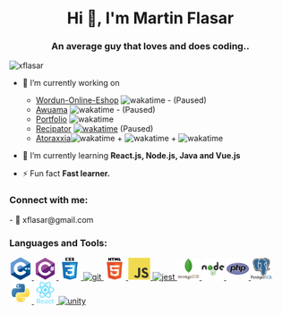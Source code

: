 <h1 align="center">Hi 👋, I'm Martin Flasar</h1>
<h3 align="center">An average guy that loves and does coding..</h3>

<p align="left"> <img src="https://komarev.com/ghpvc/?username=xflasar&label=Profile%20views&color=001852&style=plastic" alt="xflasar" /> </p>

- 🔭 I’m currently working on
  - [Wordun-Online-Eshop](https://github.com/xflasar/wordun-online-eshop) ![wakatime](https://wakatime.com/badge/user/e5350e79-5cdc-4d81-8f7b-c9b8e54dbde1/project/c219523f-a0f0-446a-bddb-3acf935cc54d.svg) - (Paused)
  - [Awuama](https://github.com/xflasar/Awuama) ![wakatime](https://wakatime.com/badge/user/e5350e79-5cdc-4d81-8f7b-c9b8e54dbde1/project/8aa12b3c-410b-49c5-9825-a57f49bddf46.svg) - (Paused)
  - [Portfolio](https://github.com/xflasar/Portfolio) ![wakatime](https://wakatime.com/badge/user/e5350e79-5cdc-4d81-8f7b-c9b8e54dbde1/project/f79aadb1-c141-4672-83f7-d07b25c8b44b.svg)
  - [Recipator](https://github.com/xflasar/Recipator) [![wakatime](https://wakatime.com/badge/user/e5350e79-5cdc-4d81-8f7b-c9b8e54dbde1/project/018af1db-b8fb-4090-be21-7c935fd50435.svg)](https://wakatime.com/badge/user/e5350e79-5cdc-4d81-8f7b-c9b8e54dbde1/project/018af1db-b8fb-4090-be21-7c935fd50435) (Paused)
  - [Atoraxxia](https://github.com/xflasar/Atoraxxia)![wakatime](https://wakatime.com/badge/user/e5350e79-5cdc-4d81-8f7b-c9b8e54dbde1/project/09f64d4e-f2a5-410f-bedf-6b52b847b2ca.svg) + ![wakatime](https://wakatime.com/badge/user/e5350e79-5cdc-4d81-8f7b-c9b8e54dbde1/project/0c8894d3-68f1-4ecb-93c3-b3a07cece986.svg) + ![wakatime](https://wakatime.com/badge/user/e5350e79-5cdc-4d81-8f7b-c9b8e54dbde1/project/e0dafa00-c95b-46e2-838f-827f65ac8b20.svg)

- 🌱 I’m currently learning **React.js, Node.js, Java and Vue.js**

- ⚡ Fun fact **Fast learner.**

<h3 align="left">Connect with me:</h3>
- 📧 xflasar@gmail.com


<p align="left">
</p>

<h3 align="left">Languages and Tools:</h3>
<p align="left"> <a href="https://www.w3schools.com/cpp/" target="_blank" rel="noreferrer"> <img src="https://raw.githubusercontent.com/devicons/devicon/master/icons/cplusplus/cplusplus-original.svg" alt="cplusplus" width="40" height="40"/> </a> <a href="https://www.w3schools.com/cs/" target="_blank" rel="noreferrer"> <img src="https://raw.githubusercontent.com/devicons/devicon/master/icons/csharp/csharp-original.svg" alt="csharp" width="40" height="40"/> </a> <a href="https://www.w3schools.com/css/" target="_blank" rel="noreferrer"> <img src="https://raw.githubusercontent.com/devicons/devicon/master/icons/css3/css3-original-wordmark.svg" alt="css3" width="40" height="40"/> </a> <a href="https://git-scm.com/" target="_blank" rel="noreferrer"> <img src="https://www.vectorlogo.zone/logos/git-scm/git-scm-icon.svg" alt="git" width="40" height="40"/> </a> <a href="https://www.w3.org/html/" target="_blank" rel="noreferrer"> <img src="https://raw.githubusercontent.com/devicons/devicon/master/icons/html5/html5-original-wordmark.svg" alt="html5" width="40" height="40"/> </a> <a href="https://developer.mozilla.org/en-US/docs/Web/JavaScript" target="_blank" rel="noreferrer"> <img src="https://raw.githubusercontent.com/devicons/devicon/master/icons/javascript/javascript-original.svg" alt="javascript" width="40" height="40"/> </a> <a href="https://jestjs.io" target="_blank" rel="noreferrer"> <img src="https://www.vectorlogo.zone/logos/jestjsio/jestjsio-icon.svg" alt="jest" width="40" height="40"/> </a> <a href="https://www.mongodb.com/" target="_blank" rel="noreferrer"> <img src="https://raw.githubusercontent.com/devicons/devicon/master/icons/mongodb/mongodb-original-wordmark.svg" alt="mongodb" width="40" height="40"/> </a> <a href="https://nodejs.org" target="_blank" rel="noreferrer"> <img src="https://raw.githubusercontent.com/devicons/devicon/master/icons/nodejs/nodejs-original-wordmark.svg" alt="nodejs" width="40" height="40"/> </a> <a href="https://www.php.net" target="_blank" rel="noreferrer"> <img src="https://raw.githubusercontent.com/devicons/devicon/master/icons/php/php-original.svg" alt="php" width="40" height="40"/> </a> <a href="https://www.postgresql.org" target="_blank" rel="noreferrer"> <img src="https://raw.githubusercontent.com/devicons/devicon/master/icons/postgresql/postgresql-original-wordmark.svg" alt="postgresql" width="40" height="40"/> </a> <a href="https://www.python.org" target="_blank" rel="noreferrer"> <img src="https://raw.githubusercontent.com/devicons/devicon/master/icons/python/python-original.svg" alt="python" width="40" height="40"/> </a> <a href="https://reactjs.org/" target="_blank" rel="noreferrer"> <img src="https://raw.githubusercontent.com/devicons/devicon/master/icons/react/react-original-wordmark.svg" alt="react" width="40" height="40"/> </a> <a href="https://unity.com/" target="_blank" rel="noreferrer"> <img src="https://www.vectorlogo.zone/logos/unity3d/unity3d-icon.svg" alt="unity" width="40" height="40"/> </a> </p>

